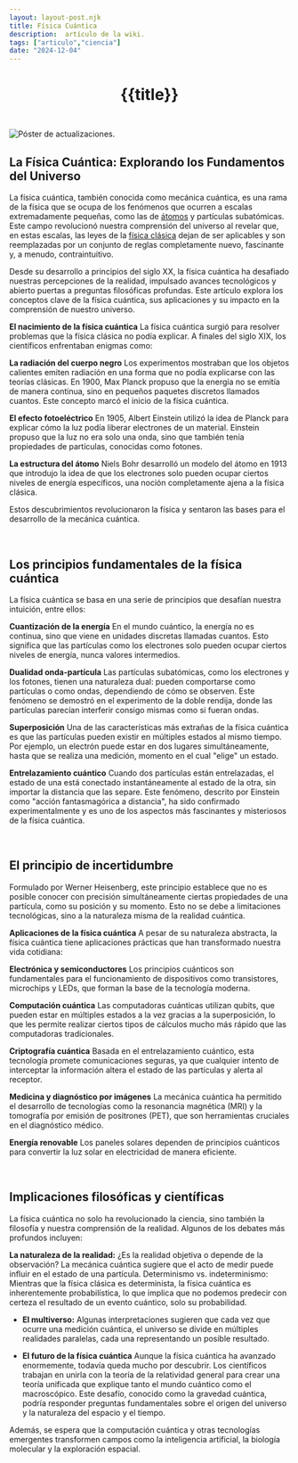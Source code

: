 ```yaml
---
layout: layout-post.njk
title: Física Cuántica
description:  artículo de la wiki.
tags: ["articulo","ciencia"]
date: "2024-12-04"
---
```


# <p style="text-align: center;">**{{title}}**</p>

</br>
<div class="clearfix">
  <img src="/images/quantico.jpg" class="col-md-6 float-md-end mb-3 ms-md-3" alt="Póster de actualizaciones.">

##  La Física Cuántica: Explorando los Fundamentos del Universo

La física cuántica, también conocida como mecánica cuántica, es una rama de la física que se ocupa de los fenómenos que ocurren a escalas extremadamente pequeñas, como las de <a href="/Atomos">átomos</a> y partículas subatómicas. Este campo revolucionó nuestra comprensión del universo al revelar que, en estas escalas, las leyes de la  <a href="/Fisica-Clasica"> física clásica</a> dejan de ser aplicables y son reemplazadas por un conjunto de reglas completamente nuevo, fascinante y, a menudo, contraintuitivo.

Desde su desarrollo a principios del siglo XX, la física cuántica ha desafiado nuestras percepciones de la realidad, impulsado avances tecnológicos y abierto puertas a preguntas filosóficas profundas. Este artículo explora los conceptos clave de la física cuántica, sus aplicaciones y su impacto en la comprensión de nuestro universo.

**El nacimiento de la física cuántica**
La física cuántica surgió para resolver problemas que la física clásica no podía explicar. A finales del siglo XIX, los científicos enfrentaban enigmas como:

**La radiación del cuerpo negro**
Los experimentos mostraban que los objetos calientes emiten radiación en una forma que no podía explicarse con las teorías clásicas. En 1900, Max Planck propuso que la energía no se emitía de manera continua, sino en pequeños paquetes discretos llamados cuantos. Este concepto marcó el inicio de la física cuántica.

**El efecto fotoeléctrico**
En 1905, Albert Einstein utilizó la idea de Planck para explicar cómo la luz podía liberar electrones de un material. Einstein propuso que la luz no era solo una onda, sino que también tenía propiedades de partículas, conocidas como fotones.

**La estructura del átomo**
Niels Bohr desarrolló un modelo del átomo en 1913 que introdujo la idea de que los electrones solo pueden ocupar ciertos niveles de energía específicos, una noción completamente ajena a la física clásica.

Estos descubrimientos revolucionaron la física y sentaron las bases para el desarrollo de la mecánica cuántica.

<br>

## Los principios fundamentales de la física cuántica
La física cuántica se basa en una serie de principios que desafían nuestra intuición, entre ellos:

**Cuantización de la energía**
En el mundo cuántico, la energía no es continua, sino que viene en unidades discretas llamadas cuantos. Esto significa que las partículas como los electrones solo pueden ocupar ciertos niveles de energía, nunca valores intermedios.

**Dualidad onda-partícula**
Las partículas subatómicas, como los electrones y los fotones, tienen una naturaleza dual: pueden comportarse como partículas o como ondas, dependiendo de cómo se observen. Este fenómeno se demostró en el experimento de la doble rendija, donde las partículas parecían interferir consigo mismas como si fueran ondas.

**Superposición**
Una de las características más extrañas de la física cuántica es que las partículas pueden existir en múltiples estados al mismo tiempo. Por ejemplo, un electrón puede estar en dos lugares simultáneamente, hasta que se realiza una medición, momento en el cual "elige" un estado.

**Entrelazamiento cuántico**
Cuando dos partículas están entrelazadas, el estado de una está conectado instantáneamente al estado de la otra, sin importar la distancia que las separe. Este fenómeno, descrito por Einstein como "acción fantasmagórica a distancia", ha sido confirmado experimentalmente y es uno de los aspectos más fascinantes y misteriosos de la física cuántica.

<br>

## El principio de incertidumbre
Formulado por Werner Heisenberg, este principio establece que no es posible conocer con precisión simultáneamente ciertas propiedades de una partícula, como su posición y su momento. Esto no se debe a limitaciones tecnológicas, sino a la naturaleza misma de la realidad cuántica.

**Aplicaciones de la física cuántica**
A pesar de su naturaleza abstracta, la física cuántica tiene aplicaciones prácticas que han transformado nuestra vida cotidiana:

**Electrónica y semiconductores**
Los principios cuánticos son fundamentales para el funcionamiento de dispositivos como transistores, microchips y LEDs, que forman la base de la tecnología moderna.

**Computación cuántica**
Las computadoras cuánticas utilizan qubits, que pueden estar en múltiples estados a la vez gracias a la superposición, lo que les permite realizar ciertos tipos de cálculos mucho más rápido que las computadoras tradicionales.

**Criptografía cuántica**
Basada en el entrelazamiento cuántico, esta tecnología promete comunicaciones seguras, ya que cualquier intento de interceptar la información altera el estado de las partículas y alerta al receptor.

**Medicina y diagnóstico por imágenes**
La mecánica cuántica ha permitido el desarrollo de tecnologías como la resonancia magnética (MRI) y la tomografía por emisión de positrones (PET), que son herramientas cruciales en el diagnóstico médico.

**Energía renovable**
Los paneles solares dependen de principios cuánticos para convertir la luz solar en electricidad de manera eficiente.

<br>

## Implicaciones filosóficas y científicas
La física cuántica no solo ha revolucionado la ciencia, sino también la filosofía y nuestra comprensión de la realidad. Algunos de los debates más profundos incluyen:

**La naturaleza de la realidad:** ¿Es la realidad objetiva o depende de la observación? La mecánica cuántica sugiere que el acto de medir puede influir en el estado de una partícula.
Determinismo vs. indeterminismo: Mientras que la física clásica es determinista, la física cuántica es inherentemente probabilística, lo que implica que no podemos predecir con certeza el resultado de un evento cuántico, solo su probabilidad.

- **El multiverso:** Algunas interpretaciones sugieren que cada vez que ocurre una medición cuántica, el universo se divide en múltiples realidades paralelas, cada una representando un posible resultado.

- **El futuro de la física cuántica**
Aunque la física cuántica ha avanzado enormemente, todavía queda mucho por descubrir. Los científicos trabajan en unirla con la teoría de la relatividad general para crear una teoría unificada que explique tanto el mundo cuántico como el macroscópico. Este desafío, conocido como la gravedad cuántica, podría responder preguntas fundamentales sobre el origen del universo y la naturaleza del espacio y el tiempo.

Además, se espera que la computación cuántica y otras tecnologías emergentes transformen campos como la inteligencia artificial, la biología molecular y la exploración espacial.
</div>
